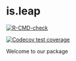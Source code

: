 # is.leap

  <!-- badges: start -->
[![R-CMD-check](https://github.com/chendaniely/2025-03-27-is.leap/actions/workflows/R-CMD-check.yaml/badge.svghttps://github.com/chendaniely/2025-03-27-is.leap/actions/workflows/R-CMD-check.yaml/badge.svghttps://github.com/chendaniely/2025-03-27-is.leap/actions/workflows/R-CMD-check.yaml/badge.svg)](https://github.com/chendaniely/2025-03-27-is.leap/actions/workflows/R-CMD-check.yaml)

[![Codecov test coverage](https://codecov.io/gh/chendaniely/2025-03-27-is.leap/graph/badge.svg)](https://app.codecov.io/gh/chendaniely/2025-03-27-is.leap)
  <!-- badges: end -->


Welcome to our package
